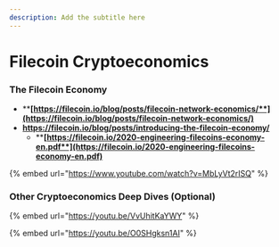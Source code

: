 ```yaml
---
description: Add the subtitle here
---
```


# Filecoin Cryptoeconomics

### The Filecoin Economy

* ****[**https://filecoin.io/blog/posts/filecoin-network-economics/**](https://filecoin.io/blog/posts/filecoin-network-economics/)****
* ****[**https://filecoin.io/blog/posts/introducing-the-filecoin-economy/** ](https://filecoin.io/blog/posts/introducing-the-filecoin-economy/)****
  * ****[**https://filecoin.io/2020-engineering-filecoins-economy-en.pdf**](https://filecoin.io/2020-engineering-filecoins-economy-en.pdf)****

{% embed url="https://www.youtube.com/watch?v=MbLyVt2rISQ" %}

### Other Cryptoeconomics Deep Dives (Optional)

{% embed url="https://youtu.be/VvUhitKaYWY" %}

{% embed url="https://youtu.be/O0SHgksn1AI" %}
